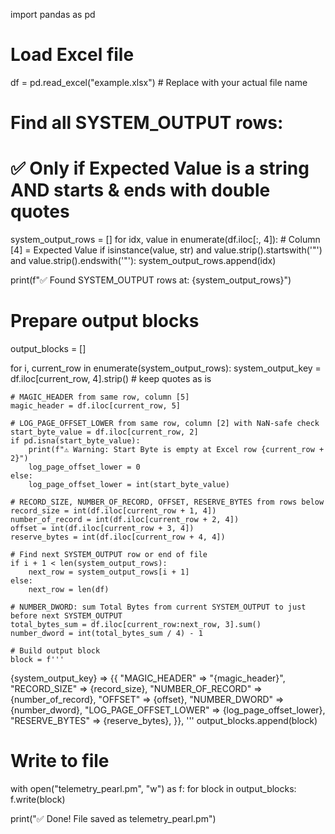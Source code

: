 import pandas as pd

# Load Excel file
df = pd.read_excel("example.xlsx")  # Replace with your actual file name

# Find all SYSTEM_OUTPUT rows:
# ✅ Only if Expected Value is a string AND starts & ends with double quotes
system_output_rows = []
for idx, value in enumerate(df.iloc[:, 4]):  # Column [4] = Expected Value
    if isinstance(value, str) and value.strip().startswith('"') and value.strip().endswith('"'):
        system_output_rows.append(idx)

print(f"✅ Found SYSTEM_OUTPUT rows at: {system_output_rows}")

# Prepare output blocks
output_blocks = []

for i, current_row in enumerate(system_output_rows):
    system_output_key = df.iloc[current_row, 4].strip()  # keep quotes as is

    # MAGIC_HEADER from same row, column [5]
    magic_header = df.iloc[current_row, 5]

    # LOG_PAGE_OFFSET_LOWER from same row, column [2] with NaN-safe check
    start_byte_value = df.iloc[current_row, 2]
    if pd.isna(start_byte_value):
        print(f"⚠️ Warning: Start Byte is empty at Excel row {current_row + 2}")
        log_page_offset_lower = 0
    else:
        log_page_offset_lower = int(start_byte_value)

    # RECORD_SIZE, NUMBER_OF_RECORD, OFFSET, RESERVE_BYTES from rows below
    record_size = int(df.iloc[current_row + 1, 4])
    number_of_record = int(df.iloc[current_row + 2, 4])
    offset = int(df.iloc[current_row + 3, 4])
    reserve_bytes = int(df.iloc[current_row + 4, 4])

    # Find next SYSTEM_OUTPUT row or end of file
    if i + 1 < len(system_output_rows):
        next_row = system_output_rows[i + 1]
    else:
        next_row = len(df)

    # NUMBER_DWORD: sum Total Bytes from current SYSTEM_OUTPUT to just before next SYSTEM_OUTPUT
    total_bytes_sum = df.iloc[current_row:next_row, 3].sum()
    number_dword = int(total_bytes_sum / 4) - 1

    # Build output block
    block = f'''
{system_output_key} => {{
    "MAGIC_HEADER" => "{magic_header}",
    "RECORD_SIZE" => {record_size},
    "NUMBER_OF_RECORD" => {number_of_record},
    "OFFSET" => {offset},
    "NUMBER_DWORD" => {number_dword},
    "LOG_PAGE_OFFSET_LOWER" => {log_page_offset_lower},
    "RESERVE_BYTES" => {reserve_bytes},
}},
'''
    output_blocks.append(block)

# Write to file
with open("telemetry_pearl.pm", "w") as f:
    for block in output_blocks:
        f.write(block)

print("✅ Done! File saved as telemetry_pearl.pm")
